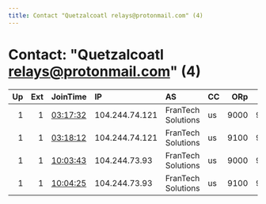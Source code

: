 ```yaml
---
title: Contact "Quetzalcoatl relays@protonmail.com" (4)
---
```


# Contact: "Quetzalcoatl relays@protonmail.com" (4)

|   Up |   Ext | JoinTime                                                                                            | IP             | AS                 | CC   |   ORp |   Dirp | OS    | Version   | Nickname     |   eFamMembers |
|-----:|------:|:----------------------------------------------------------------------------------------------------|:---------------|:-------------------|:-----|------:|-------:|:------|:----------|:-------------|--------------:|
|    1 |     1 | [03:17:32](https://metrics.torproject.org/rs.html#details/56D878C942CD38F5287079974950668B18ECC4CD) | 104.244.74.121 | FranTech Solutions | us   |  9000 |   9001 | Linux | 0.4.4.5   | Quetzalcoatl |             8 |
|    1 |     1 | [03:18:12](https://metrics.torproject.org/rs.html#details/2EC5EE348BD8D9D2E518B2CAEA9C671E2D5F77A6) | 104.244.74.121 | FranTech Solutions | us   |  9100 |   9101 | Linux | 0.4.4.5   | Quetzalcoatl |             8 |
|    1 |     1 | [10:03:43](https://metrics.torproject.org/rs.html#details/6183B493ACFF41B28745CF0322E75AD7BDE4A48B) | 104.244.73.93  | FranTech Solutions | us   |  9000 |   9001 | Linux | 0.4.4.5   | Quetzalcoatl |             8 |
|    1 |     1 | [10:04:25](https://metrics.torproject.org/rs.html#details/EABCE51926753AF0ED7EA18B421DD26CF087C1CA) | 104.244.73.93  | FranTech Solutions | us   |  9100 |   9101 | Linux | 0.4.4.5   | Quetzalcoatl |             8 |
